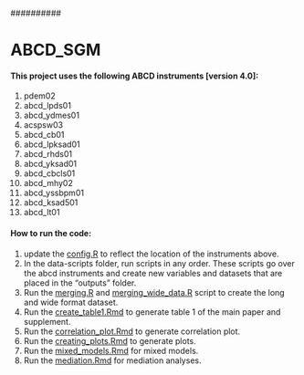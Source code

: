 ##########
# ABCD_SGM


#### This project uses the following ABCD instruments [version 4.0]:

1. pdem02
2. abcd_lpds01
3. abcd_ydmes01
4. acspsw03
5. abcd_cb01 
6. abcd_lpksad01
7. abcd_rhds01
8. abcd_yksad01
9. abcd_cbcls01
10. abcd_mhy02
11. abcd_yssbpm01
12. abcd_ksad501
13. abcd_lt01


#### How to run the code:

1. update the [config.R](config.R) to reflect the location of the instruments above.
2. In the data-scripts folder, run scripts in any order. These scripts go over the abcd instruments and create new variables and datasets that are placed in the “outputs” folder.
3. Run the [merging.R](scripts/merging.R) and [merging_wide_data.R](/scripts/merging_wide_data.R) script to create the long and wide format dataset.
4. Run the [create_table1.Rmd](/scripts/create_table1.Rmd) to generate table 1 of the main paper and supplement.
5. Run the [correlation_plot.Rmd](/scripts/correlation_plot.Rmd) to generate correlation plot.
5. Run the [creating_plots.Rmd](/scripts/creating_plots.Rmd) to generate plots.
6. Run the [mixed_models.Rmd](/script/mixed_models.Rmd) for mixed models.
7. Run the [mediation.Rmd](/script/mediation.Rmd) for mediation analyses.